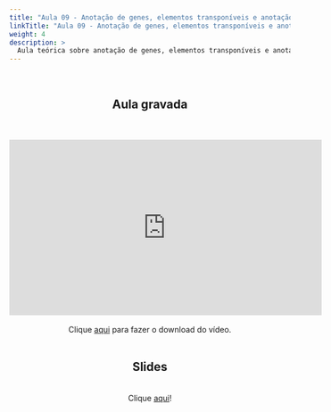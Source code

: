 ```yaml
---
title: "Aula 09 - Anotação de genes, elementos transponíveis e anotação funcional"
linkTitle: "Aula 09 - Anotação de genes, elementos transponíveis e anotação funcional"
weight: 4
description: >
  Aula teórica sobre anotação de genes, elementos transponíveis e anotação funcional, com princípios gerais e metodologias utilizadas
---
```

<br>
<div align="center">
<h2>Aula gravada</h2>
<br><br>
<iframe width="560" height="315" src="https://www.youtube.com/embed/VXk2tmLQ15U" frameborder="0" allow="accelerometer; autoplay; clipboard-write; encrypted-media; gyroscope; picture-in-picture" allowfullscreen></iframe>
<br><br>
Clique <a href="https://photos.app.goo.gl/K3Z7DjpTKGEfboN4A">aqui</a> para fazer o download do vídeo. 
<br><br>

<h2>Slides</h2>
<br>
Clique <a href="https://github.com/desirrepetters/cursogenomicaegenetica.ufpr/raw/master/userguide/content/pt-br/docs/teoricas/slides/aula_09.pdf">aqui</a>!
<br><br>

</div>